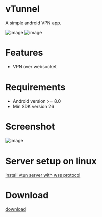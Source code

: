 # vTunnel 

A simple android VPN app.

![image](https://img.shields.io/badge/License-MIT-orange)
![image](https://img.shields.io/badge/License-Anti--996-red)

# Features
* VPN over websocket

# Requirements
* Android version >= 8.0
* Min SDK version 26

# Screenshot
![image](https://github.com/net-byte/vTunnel/assets/screenshot.png)

# Server setup on linux
[install vtun server with wss protocol](https://github.com/net-byte/vtun)


# Download
[download](https://github.com/net-byte/vTunnel/releases)

